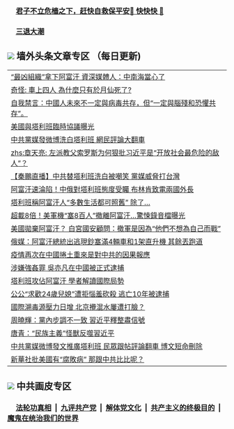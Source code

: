
 ### &nbsp;&nbsp;&nbsp;&nbsp; [君子不立危樯之下，赶快自救保平安🍎 快快快 📩](https://github.com/pwgy/td/blob/master/README.md)

 ### &nbsp;&nbsp;&nbsp;&nbsp; [三退大潮](https://cdn.cgei.work/?key=wjsottsjpndjwfkg&pin=65881581&ag=ogQuit&from=pw2) 

## <img src="https://img.icons8.com/cute-clipart/2x/circled-right.png"> 墙外头条文章专区 （每日更新)

<Table>
<tr><td colspan="2" align="left"><a href="https://cdn.cgei.work/?ag=c1484596&key=wjsottsjpndjwfkg&from=pw2">“最凶組織”拿下阿富汗 資深媒體人：中南海當心了
</a></td></tr>
<tr><td colspan="2" align="left"><a href="https://cdn.cgei.work/?ag=c1484696&key=wjsottsjpndjwfkg&from=pw2">奇怪: 車上四人 為什麼只有於月仙死了?
</a></td></tr>
<tr><td colspan="2" align="left"><a href="https://cdn.cgei.work/?ag=c1484706&key=wjsottsjpndjwfkg&from=pw2">自我禁言：中國人未來不一定與病毒共存，但“一定與腦殘和恐懼共存”。
</a></td></tr>
<tr><td colspan="2" align="left"><a href="https://cdn.cgei.work/?ag=c1484692&key=wjsottsjpndjwfkg&from=pw2">美國與塔利班臨時協議曝光
</a></td></tr>
<tr><td colspan="2" align="left"><a href="https://cdn.cgei.work/?ag=c1484686&key=wjsottsjpndjwfkg&from=pw2">中共黨媒發微博洗白塔利班  網民評論大翻車
</a></td></tr>
<tr><td colspan="2" align="left"><a href="https://cdn.cgei.work/?ag=c1484680&key=wjsottsjpndjwfkg&from=pw2">zhs:章天亮: 左派教父索罗斯为何狠批习近平是“开放社会最危险的敌人”？</a></td></tr>
<tr><td colspan="2" align="left"><a href="https://cdn.cgei.work/?ag=c1484705&key=wjsottsjpndjwfkg&from=pw2">【秦鵬直播】中共替塔利班洗白被嘲笑 黨媒威脅打台灣
</a></td></tr>
<tr><td colspan="2" align="left"><a href="https://cdn.cgei.work/?ag=c1484702&key=wjsottsjpndjwfkg&from=pw2">阿富汗速淪陷！中俄對塔利班態度受矚 布林肯致電兩國外長
</a></td></tr>
<tr><td colspan="2" align="left"><a href="https://cdn.cgei.work/?ag=c1484711&key=wjsottsjpndjwfkg&from=pw2">塔利班稱阿富汗人“多數生活都可照舊” 除了…
</a></td></tr>
<tr><td colspan="2" align="left"><a href="https://cdn.cgei.work/?ag=c1484608&key=wjsottsjpndjwfkg&from=pw2">超載8倍！美軍機“塞8百人”撤離阿富汗…驚悚錄音檔曝光
</a></td></tr>
<tr><td colspan="2" align="left"><a href="https://cdn.cgei.work/?ag=c1484600&key=wjsottsjpndjwfkg&from=pw2">美國拋棄阿富汗？ 白宮國安顧問：撤軍是因為“他們不想為自己而戰”
</a></td></tr>
<tr><td colspan="2" align="left"><a href="https://cdn.cgei.work/?ag=c1484637&key=wjsottsjpndjwfkg&from=pw2">俄媒：阿富汗總統出逃現鈔塞滿4輛車和1架直升機 其餘丟跑道
</a></td></tr>
<tr><td colspan="2" align="left"><a href="https://cdn.cgei.work/?ag=c1484669&key=wjsottsjpndjwfkg&from=pw2">疫情再次在中國捲土重來是對中共的因果報應
</a></td></tr>
<tr><td colspan="2" align="left"><a href="https://cdn.cgei.work/?ag=c1484687&key=wjsottsjpndjwfkg&from=pw2">涉嫌強姦罪 吳亦凡在中國被正式逮捕
</a></td></tr>
<tr><td colspan="2" align="left"><a href="https://cdn.cgei.work/?ag=c1484710&key=wjsottsjpndjwfkg&from=pw2">塔利班攻佔阿富汗 學者解讀國際局勢
</a></td></tr>
<tr><td colspan="2" align="left"><a href="https://cdn.cgei.work/?ag=c1484621&key=wjsottsjpndjwfkg&from=pw2">公公“求歡24歲兒媳”遭拒惱羞砍殺 逃亡10年被逮捕
</a></td></tr>
<tr><td colspan="2" align="left"><a href="https://cdn.cgei.work/?ag=c1484679&key=wjsottsjpndjwfkg&from=pw2">國際溯毒源壓力日增 北京攪混水屢遭打臉？
</a></td></tr>
<tr><td colspan="2" align="left"><a href="https://cdn.cgei.work/?ag=c1484649&key=wjsottsjpndjwfkg&from=pw2">周曉輝：黨內步調不一致 習近平釋整肅信號
</a></td></tr>
<tr><td colspan="2" align="left"><a href="https://cdn.cgei.work/?ag=c1484602&key=wjsottsjpndjwfkg&from=pw2">唐青：“民族主義”怪獸反噬習近平
</a></td></tr>
<tr><td colspan="2" align="left"><a href="https://cdn.cgei.work/?ag=c1484604&key=wjsottsjpndjwfkg&from=pw2">中共黨媒微博發文推廣塔利班 民眾跟帖評論翻車 博文短命刪除
</a></td></tr>
<tr><td colspan="2" align="left"><a href="https://cdn.cgei.work/?ag=c1484695&key=wjsottsjpndjwfkg&from=pw2">新華社批美國有“腐敗病” 那跟中共比比呢？
</a></td></tr>
 </Table>

 ## <img src="https://img.icons8.com/cute-clipart/2x/circled-right.png"> 中共画皮专区
 ### &nbsp;&nbsp;&nbsp;&nbsp; [法轮功真相](https://github.com/begood0513/basic/blob/master/README.md) &nbsp;|&nbsp; [九评共产党](https://github.com/begood0513/9ping.md/blob/master/README.md) &nbsp;|&nbsp; [解体党文化](https://github.com/begood0513/jtdwh.md/blob/master/README.md)   &nbsp;|&nbsp; [共产主义的终极目的](https://github.com/begood0513/gczydzjmd.md/blob/master/README.md) &nbsp;|&nbsp; [魔鬼在统治我们的世界](https://github.com/begood0513/gczydzjmd.md/blob/master/README.md) 
